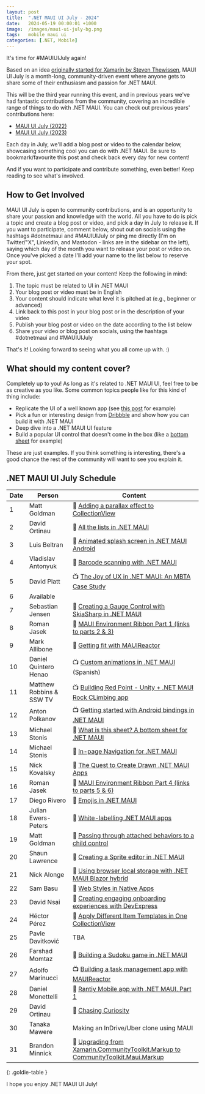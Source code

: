 ```yaml
---
layout: post
title:  ".NET MAUI UI July - 2024"
date:   2024-05-19 00:00:01 +1000
image:  /images/maui-ui-july-bg.png
tags:   mobile maui ui
categories: [.NET, Mobile]
---
```


It's time for #MAUIUIJuly again!

Based on an idea [originally started for Xamarin by Steven Thewissen](https://thewissen.io/introducing-xamarin-ui-july/), MAUI UI July is a month-long, community-driven event where anyone gets to share some of their enthusiasm and passion for .NET MAUI.

This will be the third year running this event, and in previous years we've had fantastic contributions from the community, covering an incredible range of things to do with .NET MAUI. You can check out previous years' contributions here:

* [MAUI UI July (2022)](/posts/maui-ui-july)
* [MAUI UI July (2023)](/posts/maui-ui-july-23)

Each day in July, we'll add a blog post or video to the calendar below, showcasing something cool you can do with .NET MAUI. Be sure to bookmark/favourite this post and check back every day for new content!

And if you want to participate and contribute something, even better! Keep reading to see what's involved.

## How to Get Involved

MAUI UI July is open to community contributions, and is an opportunity to share your passion and knowledge with the world. All you have to do is pick a topic and create a blog post or video, and pick a day in July to release it. If you want to participate, comment below, shout out on socials using the hashtags #dotnetmaui and #MAUIUIJuly or ping me directly (I'm on Twitter/"X", LinkedIn, and Mastodon - links are in the sidebar on the left), saying which day of the month you want to release your post or video on. Once you've picked a date I'll add your name to the list below to reserve your spot.

From there, just get started on your content! Keep the following in mind:

1. The topic must be related to UI in .NET MAUI
2. Your blog post or video must be in English
3. Your content should indicate what level it is pitched at (e.g., beginner or advanced)
4. Link back to this post in your blog post or in the description of your video
5. Publish your blog post or video on the date according to the list below
6. Share your video or blog post on socials, using the hashtags #dotnetmaui and #MAUIUIJuly

That's it! Looking forward to seeing what you all come up with. :)

## What should my content cover?

Completely up to you! As long as it's related to .NET MAUI UI, feel free to be as creative as you like. Some common topics people like for this kind of thing include:

* Replicate the UI of a well known app (see [this post](/posts/outlook-clone) for example)
* Pick a fun or interesting design from [Dribbble](https://dribbble.com) and show how you can build it with .NET MAUI
* Deep dive into a .NET MAUI UI feature
* Build a popular UI control that doesn't come in the box (like a [bottom sheet](https://blogs.xgenoapps.com/post/2022/07/23/maui-bottom-sheet) for example)

These are just examples. If you think something is interesting, there's a good chance the rest of the community will want to see you explain it.


## .NET MAUI UI July Schedule

| Date | Person                   | Content                                                                                                                                                                                                  |
| ---- | ------------------------ | -------------------------------------------------------------------------------------------------------------------------------------------------------------------------------------------------------- |
| 1    | Matt Goldman             | 📰 [Adding a parallax effect to CollectionView](/posts/parallax-collection/)                                                                                                                            |
| 2    | David Ortinau            | 📰 [All the lists in .NET MAUI](https://dev.to/davidortinau/all-the-lists-in-net-maui-33bd)                                                                                                             |
| 3    | Luis Beltran             | 📰 [Animated splash screen in .NET MAUI Android](https://dev.to/icebeam7/animated-splash-screen-in-net-maui-android-2ipg)                                                                               |
| 4    | Vladislav Antonyuk       | 📰 [Barcode scanning with .NET MAUI](https://vladislavantonyuk.github.io/articles/Various-methods-for-barcode-scanning-in-.NET-MAUI/)                                                                   |
| 5    | David Platt              | 📺 [The Joy of UX in .NET MAUI: An MBTA Case Study](https://www.youtube.com/watch?v=PGdihJt1pzA)                                                                                                        |
| 6    | Available                |                                                                                                                                                                                                          |
| 7    | Sebastian Jensen         | 📰 [Creating a Gauge Control with SkiaSharp in .NET MAUI](https://medium.com/@tsjdevapps/create-a-gauge-control-using-skiasharp-in-net-maui-ce418e6320fb)                                               |
| 8    | Roman Jasek              | 📰 [MAUI Environment Ribbon Part 1 (links to parts 2 & 3)](https://www.riganti.cz/en/blog-posts/maui-environment-ribbon-intro-and-basic-ui-part-1)                                                      |
| 9    | Mark Allibone            | 📰 [Getting fit with MAUIReactor](https://mallibone.com/post/maui-reactor-fit)                                                                                                                          |
| 10   | Daniel Quintero Henao    | 📺 [Custom animations in .NET MAUI](https://www.youtube.com/watch?v=bw5APWXf1AI) (Spanish)                                                                                                              |
| 11   | Matthew Robbins & SSW TV | 📺 [Building Red Point - Unity + .NET MAUI Rock CLimbing app](https://youtu.be/CfodwPUSfSg?si=qmKwSkAnVhynGnuX)                                                                                         |
| 12   | Anton Polkanov           | 📺 [Getting started with Android bindings in .NET MAUI](https://www.youtube.com/watch?v=KaRMUa3Sg38)                                                                                                    |
| 13   | Michael Stonis           | 📰 [What is this sheet? A bottom sheet for .NET MAUI](https://www.ston.is/what-is-this-sheet-a-bottom-sheet-for-maui/)                                                                                  |
| 14   | Michael Stonis           | 📰 [In-page Navigation for .NET MAUI](https://www.ston.is/componentizer4k-in-page-navigation-for-.net-maui/)                                                                                            |
| 15   | Nick Kovalsky            | 📰 [The Quest to Create Drawn .NET MAUI Apps](https://taublast.github.io/posts/MauiJuly/)                                                                                                               |
| 16   | Roman Jasek              | 📰 [MAUI Environment Ribbon Part 4 (links to parts 5 & 6)](https://www.riganti.cz/en/blog-posts/maui-environment-ribbon-ui-customization-part-4)                                                        |
| 17   | Diego Rivero             | 📰 [Emojis in .NET MAUI](https://grialkit.com/blog/emojis-in-net-maui)                                                                                                                                  |
| 18   | Julian Ewers-Peters      | 📰 [White-labelling .NET MAUI apps](https://blog.ewers-peters.de/white-labeling-net-maui-apps)                                                                                                          |
| 19   | Matt Goldman             | 📰 [Passing through attached behaviors to a child control](https://goforgoldman.com/posts/passthrough-behavior/)                                                                                        |
| 20   | Shaun Lawrence           | 📰 [Creating a Sprite editor in .NET MAUI](https://blog.bijington.com/2024/07/31/creating-a-sprite-editor.html)                                                                                         |
| 21   | Nick Alonge              | 📰 [Using browser local storage with .NET MAUI Blazor hybrid](https://dev.to/nick_alonge/using-local-browser-storage-in-net-maui-blazor-hybrid-3loe)                                                    |
| 22   | Sam Basu                 | 📰 [Web Styles in Native Apps](https://www.telerik.com/blogs/web-styles-native-apps)                                                                                                                    |
| 23   | David Nsai               | 📰 [Creating engaging onboarding experiences with DevExpress](https://medium.com/@nsaidave/creating-an-engaging-onboarding-experience-in-net-maui-using-devexpress-a948592df09e)                        |
| 24   | Héctor Pérez             | 📰 [Apply Different Item Templates in One CollectionView](https://devs.school/net-maui-data-template-selector/)                                                                                         |
| 25   | Pavle Davitković         | TBA                                                                                                                                                                                                      |
| 26   | Farshad Momtaz           | 📰 [Building a Sudoku game in .NET MAUI](https://dev.to/fdmomtaz/my-journey-in-making-a-game-with-net-maui-4hjk)                                                                                        |
| 27   | Adolfo Marinucci         | 📺 [Building a task management app with MAUIReactor](https://www.youtube.com/watch?v=q-oM2PO0ZtU)                                                                                                       |
| 28   | Daniel Monettelli        | 📰 [Rantiy Mobile app with .NET MAUI, Part 1](https://danielmonettelli.github.io/posts/rantiy-mobile-app-with-dotnetmaui-part-1/)                                                                       |
| 29   | David Ortinau            | 📰 [Chasing Curiosity](https://dev.to/davidortinau/chasing-curiosity-4ip2)                                                                                                                              |
| 30   | Tanaka Mawere            | Making an InDrive/Uber clone using MAUI                                                                                                                                                                  |
| 31   | Brandon Minnick          | 📰 [Upgrading from Xamarin.CommunityToolkit.Markup to CommunityToolkit.Maui.Markup](https://codetraveler.io/2024/07/29/upgrading-from-xamarin-communitytoolkit-markup-to-communitytoolkit-maui-markup/) |

{: .goldie-table }

I hope you enjoy .NET MAUI UI July!
